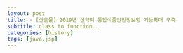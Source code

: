 ```yaml
---
layout: post
title: · [산출물] 2019년 신약처 통합식품안전정보망 기능확대 구축
subtitle: class to function...
categories: [history]
tags: [java,jsp]
---
```



